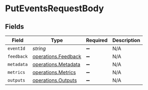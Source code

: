 # PutEventsRequestBody


## Fields

| Field                                                      | Type                                                       | Required                                                   | Description                                                |
| ---------------------------------------------------------- | ---------------------------------------------------------- | ---------------------------------------------------------- | ---------------------------------------------------------- |
| `eventId`                                                  | *string*                                                   | :heavy_minus_sign:                                         | N/A                                                        |
| `feedback`                                                 | [operations.Feedback](../../models/operations/feedback.md) | :heavy_minus_sign:                                         | N/A                                                        |
| `metadata`                                                 | [operations.Metadata](../../models/operations/metadata.md) | :heavy_minus_sign:                                         | N/A                                                        |
| `metrics`                                                  | [operations.Metrics](../../models/operations/metrics.md)   | :heavy_minus_sign:                                         | N/A                                                        |
| `outputs`                                                  | [operations.Outputs](../../models/operations/outputs.md)   | :heavy_minus_sign:                                         | N/A                                                        |